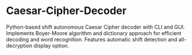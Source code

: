 # Caesar-Cipher-Decoder
Python-based shift autonomous Caesar Cipher decoder with CLI and GUI. Implements Boyer-Moore algorithm and dictionary approach for efficient decoding and word recognition. Features automatic shift detection and all-decryption display option.
